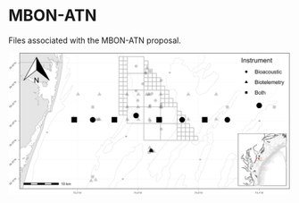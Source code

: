 
<!-- README.md is generated from README.Rmd. Please edit that file -->

# MBON-ATN

<!-- badges: start -->
<!-- badges: end -->

Files associated with the MBON-ATN proposal.

![station figure](figures/mbon-atn_map.tif)
